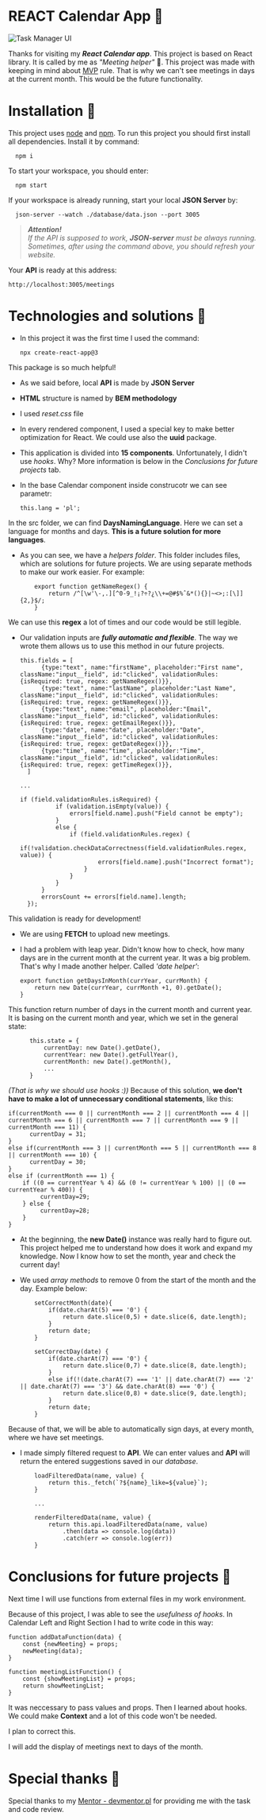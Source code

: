 # REACT Calendar App :calendar:

![Task Manager UI](https://github.com/DKrawczyk/react-calendar/blob/main/assets/preview.png?raw=true)

Thanks for visiting my ***React Calendar app***. This project is based on React library. It is called by me as *"Meeting helper"* :slightly_smiling_face:. This project was made with keeping in mind about [MVP](https://www.biznesowerewolucje.com/mvp-minimum-viable-product-praktycznie/) rule. That is why we can't see meetings in days at the current month. This would be the future functionality.


# Installation :floppy_disk:

This project uses [node](https://nodejs.org/en/) and [npm](https://www.npmjs.com/). To run this project you should first install all dependencies. Install it by command:

      npm i


To start your workspace, you should enter:

      npm start


If your workspace is already running, start your local **JSON Server** by:

      json-server --watch ./database/data.json --port 3005


>
>***Attention!**  
> If the API is supposed to work, **JSON-server** must be always running. Sometimes, after using the command above, you should refresh your website.*
>


Your **API** is ready at this address:

    http://localhost:3005/meetings


# Technologies and solutions :toolbox:

- In this project it was the first time I used the command:

      npx create-react-app@3
    
This package is so much helpful!


- As we said before, local **API** is made by **JSON Server**

- **HTML** structure is named by **BEM methodology**

- I used *reset.css* file

- In every rendered component, I used a special key to make better optimization for React. We could use also the **uuid** package.

- This application is divided into **15 components**. Unfortunately, I didn't use *hooks*. Why? More information is below in the *Conclusions for future projects* tab.

- In the base Calendar component inside construcotr we can see parametr:

      this.lang = 'pl';

 In the src folder, we can find **DaysNamingLanguage**. Here we can set a language for months and days. **This is a future solution for more languages**.

- As you can see, we have a *helpers folder*. This folder includes files, which are solutions for future projects. We are using separate methods to make our work easier. For example:

          export function getNameRegex() {
              return /^[\w'\-,.][^0-9_!¡?÷?¿\\+=@#$%ˆ&*(){}|~<>;:[\]]{2,}$/;
          }

We can use this **regex** a lot of times and our code would be still legible.

- Our validation inputs are ***fully automatic and flexible***. The way we wrote them allows us to use this method in our future projects. 

      this.fields = [
            {type:"text", name:"firstName", placeholder:"First name", className:"input__field", id:"clicked", validationRules:{isRequired: true, regex: getNameRegex()}},
            {type:"text", name:"lastName", placeholder:"Last Name", className:"input__field", id:"clicked", validationRules:{isRequired: true, regex: getNameRegex()}},
            {type:"text", name:"email", placeholder:"Email", className:"input__field", id:"clicked", validationRules:{isRequired: true, regex: getEmailRegex()}},
            {type:"date", name:"date", placeholder:"Date", className:"input__field", id:"clicked", validationRules:{isRequired: true, regex: getDateRegex()}},
            {type:"time", name:"time", placeholder:"Time", className:"input__field", id:"clicked", validationRules:{isRequired: true, regex: getTimeRegex()}},
        ]

      ...

      if (field.validationRules.isRequired) {
                if (validation.isEmpty(value)) {
                    errors[field.name].push("Field cannot be empty");
                }
                else {
                    if (field.validationRules.regex) {
                        if(!validation.checkDataCorrectness(field.validationRules.regex, value)) {
                            errors[field.name].push("Incorrect format");
                        }
                    }
                }
            }
            errorsCount += errors[field.name].length;
        });    

This validation is ready for development!

- We are using **FETCH** to upload new meetings.

- I had a problem with leap year. Didn't know how to check, how many days are in the current month at the current year. It was a big problem. That's why I made another helper. Called *'date helper'*:

      export function getDaysInMonth(currYear, currMonth) {
          return new Date(currYear, currMonth +1, 0).getDate();
      }

This function return number of days in the current month and current year. It is basing on the current month and year, which we set in the general state:

          this.state = {
              currentDay: new Date().getDate(),
              currentYear: new Date().getFullYear(),
              currentMonth: new Date().getMonth(),
              ...
          }

*(That is why we should use hooks :))*
Because of this solution, **we don't have to make a lot of unnecessary conditional statements**, like this:


    if(currentMonth === 0 || currentMonth === 2 || currentMonth === 4 || currentMonth === 6 || currentMonth === 7 || currentMonth === 9 || currentMonth === 11) {
          currentDay = 31;
    }
    else if(currentMonth === 3 || currentMonth === 5 || currentMonth === 8 || currentMonth === 10) {
          currentDay = 30;
    }
    else if (currentMonth === 1) {
        if ((0 == currentYear % 4) && (0 != currentYear % 100) || (0 == currentYear % 400)) {
             currentDay=29;
        } else {
             currentDay=28;
        }
    }


- At the beginning, the **new Date()** instance was really hard to figure out. This project helped me to understand how does it work and expand my knowledge. Now I know how to set the month, year and check the current day!

- We used *array methods* to remove 0 from the start of the month and the day. Example below:

          setCorrectMonth(date){
              if(date.charAt(5) === '0') {
                  return date.slice(0,5) + date.slice(6, date.length);
              }
              return date;
          }

          setCorrectDay(date) {
              if(date.charAt(7) === '0') {
                  return date.slice(0,7) + date.slice(8, date.length);
              }
              else if(!(date.charAt(7) === '1' || date.charAt(7) === '2' || date.charAt(7) === '3') && date.charAt(8) === '0') {
                  return date.slice(0,8) + date.slice(9, date.length);
              }
              return date;
          }

Because of that, we will be able to automatically sign days, at every month, where we have set meetings.

- I made simply filtered request to **API**. We can enter values and **API** will return the entered suggestions saved in our *database*. 

          loadFilteredData(name, value) {
              return this._fetch(`?${name}_like=${value}`);
          }

          ...

          renderFilteredData(name, value) {
              return this.api.loadFilteredData(name, value)
                  .then(data => console.log(data))
                  .catch(err => console.log(err))
          }


# Conclusions for future projects :brain:

Next time I will use functions from external files in my work environment.

Because of this project, I was able to see the *usefulness of hooks*. In Calendar Left and Right Section I had to write code in this way:

    function addDataFunction(data) {
        const {newMeeting} = props;
        newMeeting(data);
    }
    
    function meetingListFunction() {
        const {showMeetingList} = props;
        return showMeetingList;
    }

It was neccessary to pass values and props. Then I learned about hooks. We could make **Context** and a lot of this code won't be needed. 

I plan to correct this.

I will add the display of meetings next to days of the month.


# Special thanks 🙏
Special thanks to my [Mentor - devmentor.pl](https://devmentor.pl/) for providing me with the task and code review.

